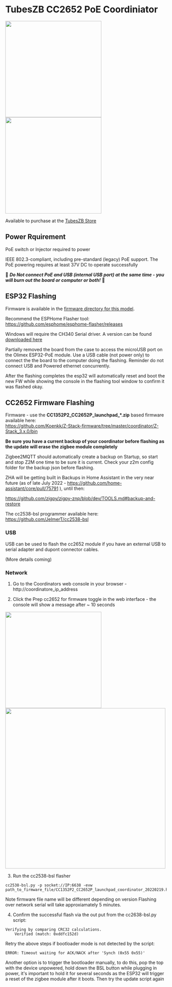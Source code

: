 # TubesZB CC2652 PoE Coordiniator

<p float="left">
 <img src="https://github.com/tube0013/tube_gateways/raw/main/models/current/tubeszb-cc2652-poe-2022/images/tubeszb-cc2652-poe-2022.webp" width="300" height = "300">
 <img src="https://github.com/tube0013/tube_gateways/raw/main/models/current/tubeszb-cc2652-poe-2022/images/tubeszb-cc2652-poe-2022_open.webp" width="300" height="300">
 </p>

 Available to purchase at the [TubesZB Store](https://www.tubeszb.com/product/cc2652_coordinator/47) 

## Power Rquirement
PoE switch or Injector required to power

IEEE 802.3-compliant, including pre-standard (legacy) PoE support. The PoE powering requires at least 37V DC to operate successfully

🔴 **_Do Not connect PoE and USB (internal USB port) at the same time - you will burn out the board or computer or both!_** 🔴

## ESP32 Flashing

Firmware is available in the [firmware directory for this model](https://github.com/tube0013/tube_gateways/tree/main/models/current/tubeszb-cc2652-poe-2022/firmware/esphome).

Recommend the ESPHome Flasher tool:
https://github.com/esphome/esphome-flasher/releases

Windows will require the CH340 Serial driver. A version can be found [downloaded here](https://www.olimex.com/Products/Breadboarding/BB-CH340T/resources/CH341SER.zip)

Partially removed the board from the case to access the microUSB port on the Olimex ESP32-PoE module. Use a USB cable (not power only) to connect the the board to the computer doing the flashing. Reminder do not connect USB and Powered ethernet concurrently.


After the flashing completes the esp32 will automatically reset and boot the new FW while showing the console in the flashing tool window to confirm it was flashed okay.


## CC2652 Firmware Flashing

Firmware - use the **CC1352P2_CC2652P_launchpad_*.zip** based firmware available here:  
https://github.com/Koenkk/Z-Stack-firmware/tree/master/coordinator/Z-Stack_3.x.0/bin

**Be sure you have a current backup of your coordinator before flashing as the update will erase the zigbee module completely** 

Zigbee2MQTT should automatically create a backup on Startup, so start and stop Z2M one time to be sure it is current. Check your z2m config folder for the backup json before flashing.

ZHA will be getting built in Backups in Home Assistant in the very near future (as of late July 2022 - https://github.com/home-assistant/core/pull/75791 ), until then:

https://github.com/zigpy/zigpy-znp/blob/dev/TOOLS.md#backup-and-restore


The cc2538-bsl programmer available here: 
https://github.com/JelmerT/cc2538-bsl


### USB

USB can be used to flash the cc2652 module if you have an external USB to serial adapter and dupont connector cables.

(More details coming)

### Network

1. Go to the Coordinators web console in your browser - http://coordinatore_ip_address

2. Click the Prep cc2652 for firmware toggle in the web interface - the console will show a message after ~ 10 seconds

<img src="https://github.com/tube0013/tube_gateways/raw/main/images/cc2652_web1.png" width="300">

<img src="https://github.com/tube0013/tube_gateways/raw/main/images/cc2652_fw_debuglog.png" width="500">


3. Run the cc2538-bsl flasher
```
cc2538-bsl.py -p socket://IP:6638 -evw path_to_firmware_file/CC1352P2_CC2652P_launchpad_coordinator_20220219.hex
```
Note firmware file name will be different depending on version
Flashing over network serial will take approxiamately 5 minutes.

4. Confirm the successful flash via the out put from the cc2638-bsl.py script:
```
Verifying by comparing CRC32 calculations.
    Verified (match: 0xddfc152d)
```

Retry the above steps if bootloader mode is not detected by the script:

```
ERROR: Timeout waiting for ACK/NACK after 'Synch (0x55 0x55)'
```

Another option is to trigger the bootloader manually, to do this, pop the top with the device unpowered, hold down the BSL button while plugging in power, it's important to hold it for several seconds as the ESP32 will trigger a reset of the zigbee module after it boots. Then try the update script again




